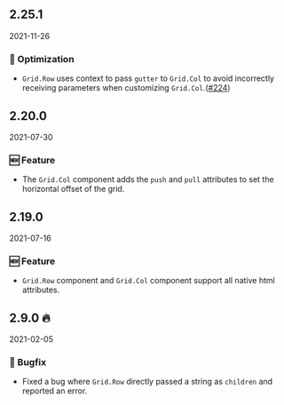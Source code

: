 ## 2.25.1

2021-11-26

### 💎 Optimization

- `Grid.Row` uses context to pass `gutter` to `Grid.Col` to avoid incorrectly receiving parameters when customizing `Grid.Col`.([#224](https://github.com/arco-design/arco-design/pull/224))

## 2.20.0

2021-07-30

### 🆕 Feature

- The `Grid.Col` component adds the `push` and `pull` attributes to set the horizontal offset of the grid.

## 2.19.0

2021-07-16

### 🆕 Feature

- `Grid.Row` component and `Grid.Col` component support all native html attributes.



## 2.9.0 🔥

2021-02-05

### 🐛 Bugfix

- Fixed a bug where `Grid.Row` directly passed a string as `children` and reported an error.

